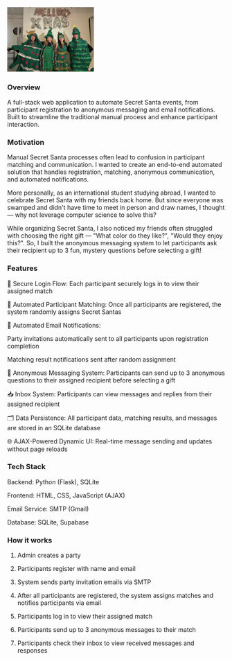 <img src="images/tree_group1.png" alt="트리 그룹 사진" width="200"/>

### Overview

A full-stack web application to automate Secret Santa events, from participant registration to anonymous messaging and email notifications. Built to streamline the traditional manual process and enhance participant interaction.

### Motivation

Manual Secret Santa processes often lead to confusion in participant matching and communication. I wanted to create an end-to-end automated solution that handles registration, matching, anonymous communication, and automated notifications.

More personally, as an international student studying abroad, I wanted to celebrate Secret Santa with my friends back home. But since everyone was swamped and didn't have time to meet in person and draw names, I thought — why not leverage computer science to solve this?

While organizing Secret Santa, I also noticed my friends often struggled with choosing the right gift — "What color do they like?", "Would they enjoy this?". So, I built the anonymous messaging system to let participants ask their recipient up to 3 fun, mystery questions before selecting a gift!

### Features

🔐 Secure Login Flow: Each participant securely logs in to view their assigned match

🧩 Automated Participant Matching: Once all participants are registered, the system randomly assigns Secret Santas

📩 Automated Email Notifications:

Party invitations automatically sent to all participants upon registration completion

Matching result notifications sent after random assignment

💬 Anonymous Messaging System: Participants can send up to 3 anonymous questions to their assigned recipient before selecting a gift

📥 Inbox System: Participants can view messages and replies from their assigned recipient

🗂️ Data Persistence: All participant data, matching results, and messages are stored in an SQLite database

🌐 AJAX-Powered Dynamic UI: Real-time message sending and updates without page reloads


### Tech Stack

Backend: Python (Flask), SQLite

Frontend: HTML, CSS, JavaScript (AJAX)

Email Service: SMTP (Gmail)

Database: SQLite, Supabase


### How it works

1. Admin creates a party

2. Participants register with name and email

3. System sends party invitation emails via SMTP

4. After all participants are registered, the system assigns matches and notifies participants via email

5. Participants log in to view their assigned match

6. Participants send up to 3 anonymous messages to their match

7. Participants check their inbox to view received messages and responses

